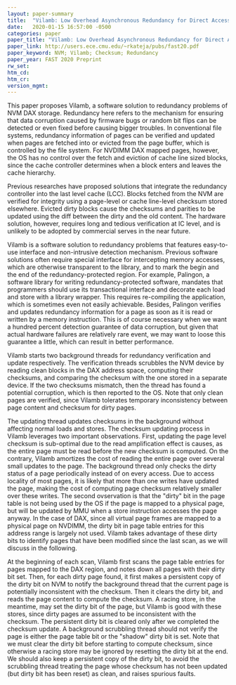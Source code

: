 ```yaml
---
layout: paper-summary
title:  "Vilamb: Low Overhead Asynchronous Redundancy for Direct Access NVM"
date:   2020-01-15 16:57:00 -0500
categories: paper
paper_title: "Vilamb: Low Overhead Asynchronous Redundancy for Direct Access NVM"
paper_link: http://users.ece.cmu.edu/~rkateja/pubs/fast20.pdf
paper_keyword: NVM; Vilamb; Checksum; Redundancy
paper_year: FAST 2020 Preprint
rw_set:
htm_cd:
htm_cr:
version_mgmt:
---
```


This paper proposes Vilamb, a software solution to redundancy problems of NVM DAX storage. Redundancy here refers to the 
mechanism for ensuring that data corruption caused by firmware bugs or random bit flips can be detected or even fixed before
causing bigger troubles. In conventional file systems, redundancy information of pages can be verified and updated when 
pages are fetched into or evicted from the page buffer, which is controlled by the file system. For NVDIMM DAX mapped pages, 
however, the OS has no control over the fetch and eviction of cache line sized blocks, since the cache controller determines 
when a block enters and leaves the cache hierarchy. 

Previous researches have proposed solutions that integrate the redundancy controller into the last level cache (LCC). Blocks
fetched from the NVM are verified for integrity using a page-level or cache line-level checksum stored elsewhere. Evicted
dirty blocks cause the checksums and parities to be updated using the diff between the dirty and the old content. The
hardware solution, however, requires long and tedious verification at IC level, and is unlikely to be adopted by commercial
serves in the near future. 

Vilamb is a software solution to redundancy problems that features easy-to-use interface and non-intrusive detection mechanism.
Previous software solutions often require special interface for intercepting memory accesses, which are otherwise transparent
to the library, and to mark the begin and the end of the redundancy-protected region. For example, Palingon, a software library
for writing redundancy-protected software, mandates that programmers should use its transactional interface and decorate each
load and store with a library wrapper. This requires re-compiling the application, which is sometimes even not easily achievable.
Besides, Palingon verifies and updates redundancy information for a page as soon as it is read or written by a memory instruction.
This is of course necessary when we want a hundred percent detection guarantee of data corruption, but given that actual 
hardware failures are relatively rare event, we may want to loose this guarantee a little, which can result in better
performance. 

Vilamb starts two background threads for redundancy verification and update respectively. The verification threads scrubbles
the NVM device by reading clean blocks in the DAX address space, computing their checksums, and comparing the checksum with 
the one stored in a separate device. If the two checksums mismatch, then the thread has found a potential corruption, which
is then reported to the OS. Note that only clean pages are verified, since Vilamb tolerates temporary inconsistency between
page content and checksum for dirty pages. 

The updating thread updates checksums in the background without affecting normal loads and stores. The checksum updating
process in Vilamb leverages two important observations. First, updating the page level checksum is sub-optimal due to the 
read amplification effect is causes, as the entire page must be read before the new checksum is computed. On the contrary,
Vilamb amortizes the cost of reading the entire page over several small updates to the page. The background thread only
checks the dirty status of a page periodically instead of on every access. Due to access locality of most pages, it is 
likely that more than one writes have updated the page, making the cost of computing page checksum relatively smaller 
over these writes. The second ovservation is that the "dirty" bit in the page table is not being used by the OS if the 
page is mapped to a physical page, but will be updated by MMU when a store instruction accesses the page anyway. In the
case of DAX, since all virtual page frames are mapped to a physical page on NVDIMM, the dirty bit in page table entries
for this address range is largely not used. Vilamb takes advantage of these dirty bits to identify pages that have been
modified since the last scan, as we will discuss in the following. 

At the beginning of each scan, Vilamb first scans the page table entries for pages mapped to the DAX region, and notes 
down all pages with their dirty bit set. Then, for each dirty page found, it first makes a persistent copy of the dirty 
bit on NVM to notify the background thread that the current page is potentially inconsistent with the checksum. Then it 
clears the dirty bit, and reads the page content to compute the checksum. A racing store, in the meantime, may set the 
dirty bit of the page, but Vilamb is good with these stores, since dirty pages are assumed to be inconsistent with the 
checksum. The persistent dirty bit is cleared only after we completed the checksum update. A background scrubbling thread 
should not verify the page is either the page table bit or the "shadow" dirty bit is set. Note that we must clear the 
dirty bit before starting to compute checksum, since otherwise a racing store may be ignored by resetting the dirty bit
at the end. We should also keep a persistent copy of the dirty bit, to avoid the scrubbling thread treating the page
whose checksum has not been updated (but dirty bit has been reset) as clean, and raises spurious faults.

